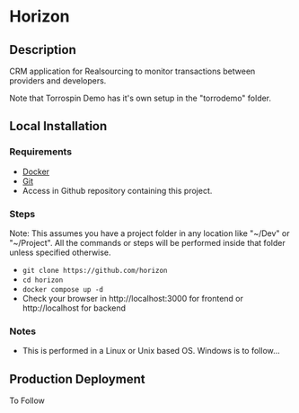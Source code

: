 # Horizon

## Description

CRM application for Realsourcing to monitor transactions between providers and developers.

Note that Torrospin Demo has it's own setup in the "torrodemo" folder.

## Local Installation

### Requirements

- [Docker](https://www.docker.com/)
- [Git](https://git-scm.com/)
- Access in Github repository containing this project.

### Steps

Note: This assumes you have a project folder in any location like "~/Dev" or "~/Project". All the
commands or steps will be performed inside that folder unless specified otherwise.

- ```git clone https://github.com/horizon```
- ```cd horizon```
- ```docker compose up -d```
- Check your browser in http://localhost:3000 for frontend or http://localhost for backend

### Notes

- This is performed in a Linux or Unix based OS. Windows is to follow...

## Production Deployment

To Follow
